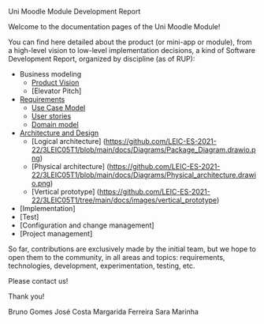 Uni Moodle Module Development Report

Welcome to the documentation pages of the Uni Moodle Module!

You can find here detailed about the product (or mini-app or module), from a high-level vision to low-level implementation decisions, a kind of Software Development Report, organized by discipline (as of RUP):

* Business modeling 
  * [Product Vision](https://github.com/LEIC-ES-2021-22/3LEIC05T1/blob/main/docs/ProductVision.md)
  * [Elevator Pitch]
* [Requirements](https://github.com/LEIC-ES-2021-22/3LEIC05T1/blob/main/docs/requirements.md)
  * [Use Case Model](https://github.com/LEIC-ES-2021-22/3LEIC05T1/blob/main/docs/Diagrams/Use_case_model.drawio.png)
  * [User stories](https://github.com/LEIC-ES-2021-22/3LEIC05T1/blob/main/docs/requirements.md#User-stories)
  * [Domain model](https://github.com/LEIC-ES-2021-22/3LEIC05T1/blob/main/docs/Diagrams/Domain_model.drawio.png)
* [Architecture and Design](https://github.com/LEIC-ES-2021-22/3LEIC05T1/blob/main/docs/ArchitectureAndDesign.md)
  * [Logical architecture] (https://github.com/LEIC-ES-2021-22/3LEIC05T1/blob/main/docs/Diagrams/Package_Diagram.drawio.png)
  * [Physical architecture] (https://github.com/LEIC-ES-2021-22/3LEIC05T1/blob/main/docs/Diagrams/Physical_architecture.drawio.png)
  * [Vertical prototype] (https://github.com/LEIC-ES-2021-22/3LEIC05T1/tree/main/docs/images/vertical_prototype)
* [Implementation]
* [Test]
* [Configuration and change management]
* [Project management]

So far, contributions are exclusively made by the initial team, but we hope to open them to the community, in all areas and topics: requirements, technologies, development, experimentation, testing, etc.

Please contact us!

Thank you!

Bruno Gomes
José Costa
Margarida Ferreira
Sara Marinha